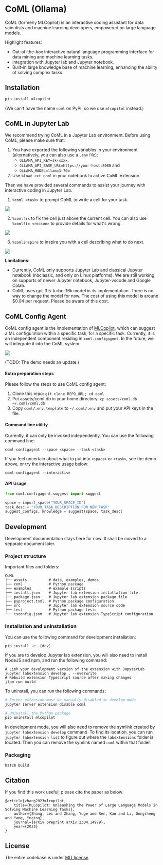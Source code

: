 # CoML (Ollama)

CoML (formerly MLCopilot) is an interactive coding assistant for data scientists and machine learning developers, empowered on large language models.

Highlight features:

* Out-of-the-box interactive natural language programming interface for data mining and machine learning tasks.
* Integration with Jupyter lab and Jupyter notebook.
* Built-in large knowledge base of machine learning, enhancing the ability of solving complex tasks.

## Installation

```bash
pip install mlcopilot
```

(We can't have the name `coml` on PyPI, so we use `mlcopilot` instead.)

## CoML in Jupyter Lab

We recommend trying CoML in a Jupyter Lab environment. Before using CoML, please make sure that:

1. You have exported the following variables in your environment (alternatively, you can also use a `.env` file):
   - `OLLAMA_API_KEY=sk-xxxx`,
   - `OLLAMA_API_BASE_URL=https://your-host:8080` and 
   - `OLLAMA_MODEL=llama3:70b`
2. Use `%load_ext coml` in your notebook to active CoML extension.

Then we have provided several commands to assist your journey with interactive coding in Jupyter Lab.

1. `%coml <task>` to prompt CoML to write a cell for your task.

![](assets/demo_coml.gif)

2. `%comlfix` to fix the cell just above the current cell. You can also use `%comlfix <reason>` to provide details for what's wrong.

![](assets/demo_comlfix.gif)

3. `%comlinspire` to inspire you with a cell describing what to do next.

![](assets/demo_comlinspire.gif)

**Limitations:**

* Currently, CoML only supports Jupyter Lab and classical Jupyter notebook (nbclassic, and only on Linux platforms). We are still working on supports of newer Jupyter notebook, Jupyter-vscode and Google Colab.
* CoML uses gpt-3.5-turbo-16k model in its implementation. There is no way to change the model for now. The cost of using this model is around $0.04 per request. Please be aware of this cost.

## CoML Config Agent

CoML config agent is the implementation of [MLCopilot]((https://arxiv.org/abs/2304.14979)), which can suggest a ML configuration within a specific task, for a specific task. Currently, it is an independent component residing in `coml.configagent`. In the future, we will integrate it into the CoML system.

![](assets/demo.gif)

(TODO: The demo needs an update.)

#### Extra preparation steps

Please follow the steps to use CoML config agent:

1. Clone this repo: `git clone REPO_URL; cd coml`
2. Put assets/coml.db in your home directory: `cp assets/coml.db ~/.coml/coml.db`
3. Copy `coml/.env.template` to `~/.coml/.env` and put your API keys in the file.

#### Command line utility

Currently, it can only be invoked independently. You can use the following command line:

```
coml-configagent --space <space> --task <task>
```

If you feel uncertain about what to put into `<space>` or `<task>`, see the demo above, or try the interactive usage below:

```
coml-configagent --interactive
```

#### API Usage

```python
from coml.configagent.suggest import suggest

space = import_space("YOUR_SPACE_ID")
task_desc = "YOUR_TASK_DESCRIPTION_FOR_NEW_TASK"
suggest_configs, knowledge = suggest(space, task_desc)
```

## Development

Development documentation stays here for now. It shall be moved to a separate document later.

### Project structure

Important files and folders:

```
CoML
├── assets          # data, examples, demos
├── coml            # Python package
├── examples        # example scripts
├── install.json    # Jupyter lab extension installation file
├── package.json    # Jupyter lab extension package file
├── pyproject.toml  # Python package configuration
├── src             # Jupyter lab extension source code
├── test            # Python package tests
└── tsconfig.json   # Jupyter lab extension TypeScript configuration
```

### Installation and uninstallation

You can use the following command for development installation:

```
pip install -e .[dev]
```

If you are to develop Jupyter lab extension, you will also need to install NodeJS and npm, and run the following command:

```
# Link your development version of the extension with JupyterLab
jupyter labextension develop . --overwrite
# Rebuild extension Typescript source after making changes
jlpm run build
```

To uninstall, you can run the following commands:

```bash
# Server extension must be manually disabled in develop mode
jupyter server extension disable coml

# Uninstall the Python package
pip uninstall mlcopilot
```

In development mode, you will also need to remove the symlink created by `jupyter labextension develop` command.
To find its location, you can run `jupyter labextension list` to figure out where the `labextensions` folder is located.
Then you can remove the symlink named `coml` within that folder.

### Packaging

```bash
hatch build
```

## Citation

If you find this work useful, please cite the paper as below:

    @article{zhang2023mlcopilot,
        title={MLCopilot: Unleashing the Power of Large Language Models in Solving Machine Learning Tasks},
        author={Zhang, Lei and Zhang, Yuge and Ren, Kan and Li, Dongsheng and Yang, Yuqing},
        journal={arXiv preprint arXiv:2304.14979},
        year={2023}
    }

## License

The entire codebase is under [MIT license](LICENSE).
